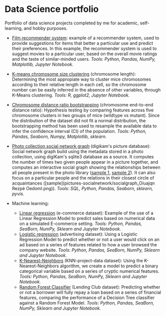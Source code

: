  # Data Science portfolio
Portfolio of data science projects completed by me for academic, self-learning, and hobby purposes.

- [Film recommender system](film-recommender-system): example of a recommender system, used to provide suggestions for items that better a particular use and predict their preferences. In this example, the recommender system is used to suggest movies to a particular user, based on the overall movie ratings and the taste of similar-minded users. *Tools: Python, Pandas, NumPy, Matplotlib, Jupyter Notebook.*
- [K-means chromosome size clustering](chromosomesize-kmeans-clustering/Main.ipynb) (chromosome length): Determining the most appropiate way to cluster mice chromosomes according to their relative length in each cell, so the chromosome number can be easily inferred in the absence of other variables, through K-Means clustering. *Tools: R, ggplot2, Jupyter Notebook.*
- [Chromosome distance ratio bootstrapping](chromosomedistance-data-boostrapping/Main.ipynb) (chromosome end-to-end distance ratio): Hypothesis testing by comparing features across five chromosome clusters in two groups of mice (wildtype vs mutant). Since the distribution of the dataset did not fit a normal distribution, the bootstrapping method has been used to resample the available data to infer the confidence interval (CI) of the population. *Tools: Python, Pandas, Seaborn, Numpy, Matplotlib, sklearn.*
- [Photo collection social network graph](pictures-socialnetwork/Main.ipynb) (digikam's picture database): Social network graph build using the metadata stored in a photo collection, using digiKam's sqlite3 database as a source. It computes the number of times two given people appear in a picture together, and computes an interactive social graph showing the relationships between all people present in the photo library ([sample 1](pictures-socialnetwork/socialgraph_trimmed_n1.png), [sample 2](pictures-socialnetwork/socialgraph_trimmed.png)). It can also focus on a particular people and the relations in their closest circle of acquaintances ([sample](pictures-socialnetwork/socialgraph_Oíuajqn Rezpé Oedoml.png)). *Tools: SQL, Python, Pandas, Seaborn, sklearn, pyvis.* 

- Machine learning:
  - [Linear regression](ecommerce-linear-regression/Main.ipynb) (e-commerce dataset): Example of the use of a Linear Regression Model to predict sales based on numerical data on a simulated E-commerce setting. *Tools: Python, Pandas, SeaBorn, NumPy, Sklearn and Jupyter Notebook.*
  - [Logistic regression](advertising-logistic-regression/Main.ipynb) (advertising dataset): Using a Logistic Regression Model to predict whether or not a user would click on an ad based on a series of features related to how a user browsed the company website. *Tools: Python, Pandas, SeaBorn, NumPy, Sklearn and Jupyter Notebook.*
  - [K-Nearest-Neighbors](KNearestNeighbors-project/Main.ipynb) (KNN-project-data dataset): Using the K-Nearest-Neighbors algorithm, we create a model to predict a binary categorical variable based on a series of cryptic numerical features. *Tools: Python, Pandas, SeaBorn, NumPy, Sklearn and Jupyter Notebook.*
  - [Random Forest Classifier](lendingclub-randomforest/Main.ipynb) (Lending Club dataset): Predicting whether or not a borrower will fully repay a loan based on a series of financial features, comparing the performance of a Decision Tree classifier against a Random Forest Model. *Tools: Python, Pandas, SeaBorn, NumPy, Sklearn and Jupyter Notebook.*
